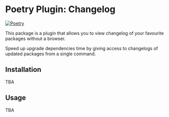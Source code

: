 # Poetry Plugin: Changelog

[![Poetry](https://img.shields.io/endpoint?url=https://python-poetry.org/badge/v0.json)](https://python-poetry.org/)

This package is a plugin that allows you to view changelog of your favourite packages without a browser.

Speed up upgrade dependencies time by giving access to changelogs of updated packages from a single command.

## Installation

TBA

## Usage

TBA
